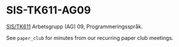 # SIS-TK611-AG09

[SIS/TK611](https://www.sis.se/standardutveckling/tksidor/tk600699/sistk-611/) Arbetsgrupp (AG) 09, Programmeringsspråk.

See `paper_club` for minutes from our recurring paper club meetings.
